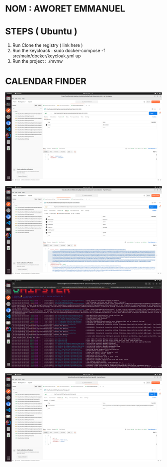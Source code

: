 # NOM : AWORET EMMANUEL

# STEPS ( Ubuntu )

1. Run Clone the registry ( link here )
2. Run the keycloack : sudo docker-compose -f src/main/docker/keycloak.yml up
3. Run the project : ./mvnw

# CALENDAR FINDER

![one](img/1.png)

![two](img/two.png)

![three](img/three.png)

![four](img/four.png)
